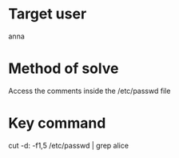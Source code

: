 # Target user
anna
# Method of solve
Access the comments inside the /etc/passwd file
# Key command
cut -d: -f1,5 /etc/passwd | grep alice
